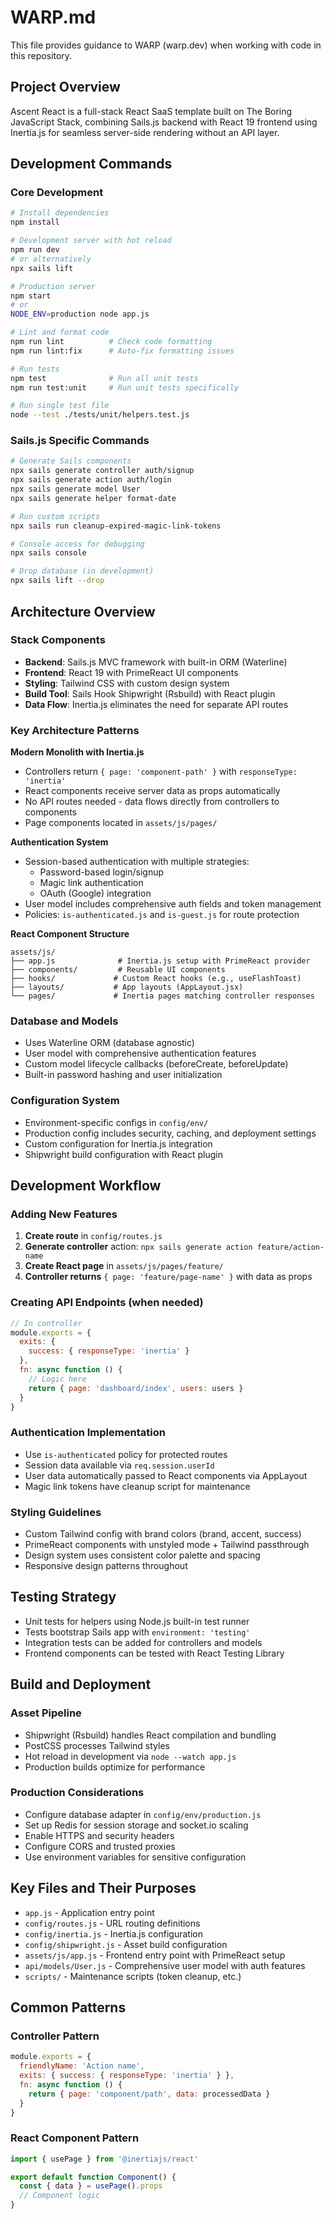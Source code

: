 # WARP.md

This file provides guidance to WARP (warp.dev) when working with code in this repository.

## Project Overview

Ascent React is a full-stack React SaaS template built on The Boring JavaScript Stack, combining Sails.js backend with React 19 frontend using Inertia.js for seamless server-side rendering without an API layer.

## Development Commands

### Core Development

```bash
# Install dependencies
npm install

# Development server with hot reload
npm run dev
# or alternatively
npx sails lift

# Production server
npm start
# or
NODE_ENV=production node app.js

# Lint and format code
npm run lint          # Check code formatting
npm run lint:fix      # Auto-fix formatting issues

# Run tests
npm test              # Run all unit tests
npm run test:unit     # Run unit tests specifically

# Run single test file
node --test ./tests/unit/helpers.test.js
```

### Sails.js Specific Commands

```bash
# Generate Sails components
npx sails generate controller auth/signup
npx sails generate action auth/login
npx sails generate model User
npx sails generate helper format-date

# Run custom scripts
npx sails run cleanup-expired-magic-link-tokens

# Console access for debugging
npx sails console

# Drop database (in development)
npx sails lift --drop
```

## Architecture Overview

### Stack Components

- **Backend**: Sails.js MVC framework with built-in ORM (Waterline)
- **Frontend**: React 19 with PrimeReact UI components
- **Styling**: Tailwind CSS with custom design system
- **Build Tool**: Sails Hook Shipwright (Rsbuild) with React plugin
- **Data Flow**: Inertia.js eliminates the need for separate API routes

### Key Architecture Patterns

**Modern Monolith with Inertia.js**

- Controllers return `{ page: 'component-path' }` with `responseType: 'inertia'`
- React components receive server data as props automatically
- No API routes needed - data flows directly from controllers to components
- Page components located in `assets/js/pages/`

**Authentication System**

- Session-based authentication with multiple strategies:
  - Password-based login/signup
  - Magic link authentication
  - OAuth (Google) integration
- User model includes comprehensive auth fields and token management
- Policies: `is-authenticated.js` and `is-guest.js` for route protection

**React Component Structure**

```
assets/js/
├── app.js              # Inertia.js setup with PrimeReact provider
├── components/         # Reusable UI components
├── hooks/             # Custom React hooks (e.g., useFlashToast)
├── layouts/           # App layouts (AppLayout.jsx)
└── pages/             # Inertia pages matching controller responses
```

### Database and Models

- Uses Waterline ORM (database agnostic)
- User model with comprehensive authentication features
- Custom model lifecycle callbacks (beforeCreate, beforeUpdate)
- Built-in password hashing and user initialization

### Configuration System

- Environment-specific configs in `config/env/`
- Production config includes security, caching, and deployment settings
- Custom configuration for Inertia.js integration
- Shipwright build configuration with React plugin

## Development Workflow

### Adding New Features

1. **Create route** in `config/routes.js`
2. **Generate controller** action: `npx sails generate action feature/action-name`
3. **Create React page** in `assets/js/pages/feature/`
4. **Controller returns** `{ page: 'feature/page-name' }` with data as props

### Creating API Endpoints (when needed)

```javascript
// In controller
module.exports = {
  exits: {
    success: { responseType: 'inertia' }
  },
  fn: async function () {
    // Logic here
    return { page: 'dashboard/index', users: users }
  }
}
```

### Authentication Implementation

- Use `is-authenticated` policy for protected routes
- Session data available via `req.session.userId`
- User data automatically passed to React components via AppLayout
- Magic link tokens have cleanup script for maintenance

### Styling Guidelines

- Custom Tailwind config with brand colors (brand, accent, success)
- PrimeReact components with unstyled mode + Tailwind passthrough
- Design system uses consistent color palette and spacing
- Responsive design patterns throughout

## Testing Strategy

- Unit tests for helpers using Node.js built-in test runner
- Tests bootstrap Sails app with `environment: 'testing'`
- Integration tests can be added for controllers and models
- Frontend components can be tested with React Testing Library

## Build and Deployment

### Asset Pipeline

- Shipwright (Rsbuild) handles React compilation and bundling
- PostCSS processes Tailwind styles
- Hot reload in development via `node --watch app.js`
- Production builds optimize for performance

### Production Considerations

- Configure database adapter in `config/env/production.js`
- Set up Redis for session storage and socket.io scaling
- Enable HTTPS and security headers
- Configure CORS and trusted proxies
- Use environment variables for sensitive configuration

## Key Files and Their Purposes

- `app.js` - Application entry point
- `config/routes.js` - URL routing definitions
- `config/inertia.js` - Inertia.js configuration
- `config/shipwright.js` - Asset build configuration
- `assets/js/app.js` - Frontend entry point with PrimeReact setup
- `api/models/User.js` - Comprehensive user model with auth features
- `scripts/` - Maintenance scripts (token cleanup, etc.)

## Common Patterns

### Controller Pattern

```javascript
module.exports = {
  friendlyName: 'Action name',
  exits: { success: { responseType: 'inertia' } },
  fn: async function () {
    return { page: 'component/path', data: processedData }
  }
}
```

### React Component Pattern

```javascript
import { usePage } from '@inertiajs/react'

export default function Component() {
  const { data } = usePage().props
  // Component logic
}
```
